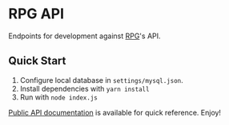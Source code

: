 # RPG API
Endpoints for development against [RPG][rpg]'s API.

## Quick Start
1. Configure local database in `settings/mysql.json`.
2. Install dependencies with `yarn install`
3. Run with `node index.js`

[Public API documentation][endpoints] is available for quick reference.  Enjoy!

[rpg]: https://www.roleplaygateway.com
[endpoints]: https://documenter.getpostman.com/view/10412418/SzYW1eY8?version=latest